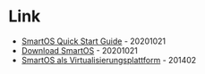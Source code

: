 # Link

* [SmartOS Quick Start Guide](https://wiki.smartos.org/smartos-quick-start-guide/) - 20201021
* [Download SmartOS](https://wiki.smartos.org/download-smartos/) - 20201021
* [SmartOS als Virtualisierungsplattform](https://www.admin-magazin.de/Das-Heft/2014/02/SmartOS-als-Virtualisierungsplattform) - 201402
